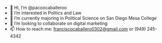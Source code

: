 - 👋 Hi, I’m @pacoocaballeroo
- 👀 I’m interested in Politics and Law
- 🌱 I’m currently majoring in Political Science on San Diego Mesa College
- 💞️ I’m looking to collaborate on digital marketing
- 📫 How to reach me: franciscocaballero0302@gmail.com or (949) 245-4342

<!---
pacoocaballeroo/pacoocaballeroo is a ✨ special ✨ repository because its `README.md` (this file) appears on your GitHub profile.
You can click the Preview link to take a look at your changes.
--->
